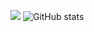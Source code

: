 ![](https://komarev.com/ghpvc/?username=hawknet37&color=blueviolet&label=VIEWS)
![GitHub stats](https://github-readme-stats.vercel.app/api?username=hawknet37&show_icons=true&theme=dark)
